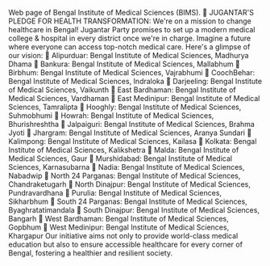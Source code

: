 Web page of Bengal Institute of Medical Sciences (BIMS). 
🔴 JUGANTAR'S PLEDGE FOR HEALTH TRANSFORMATION:
We're on a mission to change healthcare in Bengal! Jugantar Party promises to set up a modern medical college & hospital in every district once we're in charge. Imagine a future where everyone can access top-notch medical care.
Here's a glimpse of our vision:
🔸 Alipurduar: Bengal Institute of Medical Sciences, Madhurya Dhama 
🔸 Bankura: Bengal Institute of Medical Sciences, Mallabhum 
🔸 Birbhum: Bengal Institute of Medical Sciences, Vajrabhumi 
🔸 CoochBehar: Bengal Institute of Medical Sciences, Indraloka 
🔸 Darjeeling: Bengal Institute of Medical Sciences, Vaikunth 
🔸 East Bardhaman: Bengal Institute of Medical Sciences, Vardhaman 
🔸 East Medinipur: Bengal Institute of Medical Sciences, Tamralipta 
🔸 Hooghly: Bengal Institute of Medical Sciences, Suhmobhumi 
🔸 Howrah: Bengal Institute of Medical Sciences, Bhurishreshtha 
🔸 Jalpaiguri: Bengal Institute of Medical Sciences, Brahma Jyoti 
🔸 Jhargram: Bengal Institute of Medical Sciences, Aranya Sundari 
🔸 Kalimpong: Bengal Institute of Medical Sciences, Kailasa 
🔸 Kolkata: Bengal Institute of Medical Sciences, Kalikshetra 
🔸 Malda: Bengal Institute of Medical Sciences, Gaur 
🔸 Murshidabad: Bengal Institute of Medical Sciences, Karnasubarna 
🔸 Nadia: Bengal Institute of Medical Sciences, Nabadwip 
🔸 North 24 Parganas: Bengal Institute of Medical Sciences, Chandraketugarh
🔸 North Dinajpur: Bengal Institute of Medical Sciences, Pundravardhana 
🔸 Purulia: Bengal Institute of Medical Sciences, Sikharbhum 
🔸 South 24 Parganas: Bengal Institute of Medical Sciences, Byaghratatimandala 
🔸 South Dinajpur: Bengal Institute of Medical Sciences, Bangarh 
🔸 West Bardhaman: Bengal Institute of Medical Sciences, Gopbhum 
🔸 West Medinipur: Bengal Institute of Medical Sciences, Khargapur 
Our initiative aims not only to provide world-class medical education but also to ensure accessible healthcare for every corner of Bengal, fostering a healthier and resilient society.
